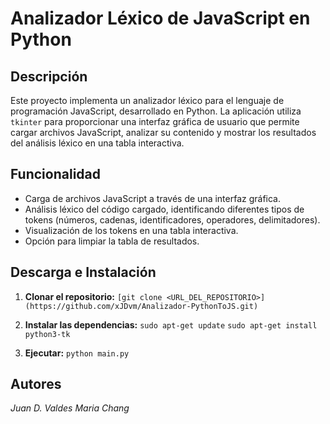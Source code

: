 # Analizador Léxico de JavaScript en Python

## Descripción

Este proyecto implementa un analizador léxico para el lenguaje de programación JavaScript, desarrollado en Python. La aplicación utiliza `tkinter` para proporcionar una interfaz gráfica de usuario que permite cargar archivos JavaScript, analizar su contenido y mostrar los resultados del análisis léxico en una tabla interactiva.

## Funcionalidad

- Carga de archivos JavaScript a través de una interfaz gráfica.
- Análisis léxico del código cargado, identificando diferentes tipos de tokens (números, cadenas, identificadores, operadores, delimitadores).
- Visualización de los tokens en una tabla interactiva.
- Opción para limpiar la tabla de resultados.

## Descarga e Instalación

1. **Clonar el repositorio:**
   `[git clone <URL_DEL_REPOSITORIO>](https://github.com/xJDvm/Analizador-PythonToJS.git)`

2. **Instalar las dependencias:**
       `sudo apt-get update`
       `sudo apt-get install python3-tk`

   
4. **Ejecutar:**
   `python main.py`
   
## Autores
*Juan D. Valdes*
*Maria Chang*


     
